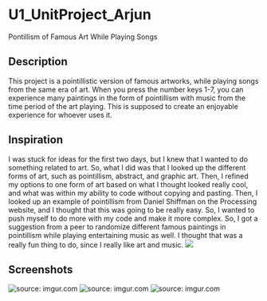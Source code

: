 # U1_UnitProject_Arjun
Pontillism of Famous Art While Playing Songs

<h2> Description </h2>
<p> This project is a pointillistic version of famous artworks, while playing songs from the same era of art. When you press the number keys 1-7, you can experience many paintings in the form of pointillism with music from the time period of the art playing. This is supposed to create an enjoyable experience for whoever uses it.<p>
<h2> Inspiration </h2>
I was stuck for ideas for the first two days, but I knew that I wanted to do something related to art. So, what I did was that I looked up 
the different forms of art, such as pointillism, abstract, and graphic art. Then, I refined my options to one form of art based on what I 
thought looked really cool, and what was within my ability to code without copying and pasting. Then, I looked up an example of 
pointillism from Daniel Shiffman on the Processing website, and I thought that this was going to be really easy. So, I wanted to push 
myself to do more with my code and make it more complex. So, I got a suggestion from a peer to randomize different famous paintings in pointillism while playing entertaining music as well. I thought that was a really fun thing to do, since I really like art and music. 
<img src = "imgres.jpg">

<h2> Screenshots </h2>
<img src="http://i.imgur.com/Ut6vLHr.png" title="source: imgur.com" /></a>
<img src="http://i.imgur.com/gbTlpIf.png" title="source: imgur.com" /></a>
<img src="http://i.imgur.com/xFcL51Z.png" title="source: imgur.com" /></a>
 

